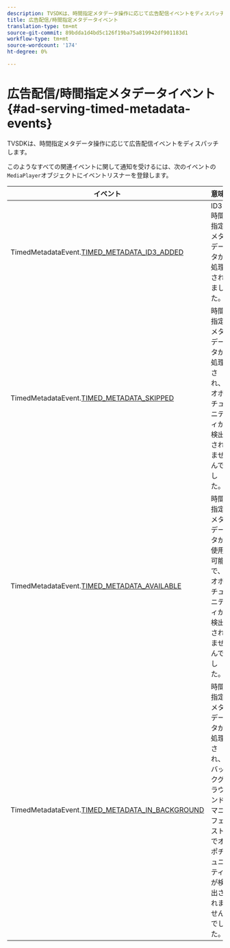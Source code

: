 ```yaml
---
description: TVSDKは、時間指定メタデータ操作に応じて広告配信イベントをディスパッチします。
title: 広告配信/時間指定メタデータイベント
translation-type: tm+mt
source-git-commit: 89bdda1d4bd5c126f19ba75a819942df901183d1
workflow-type: tm+mt
source-wordcount: '174'
ht-degree: 0%

---
```



# 広告配信/時間指定メタデータイベント{#ad-serving-timed-metadata-events}

TVSDKは、時間指定メタデータ操作に応じて広告配信イベントをディスパッチします。

このようなすべての関連イベントに関して通知を受けるには、次のイベントの`MediaPlayer`オブジェクトにイベントリスナーを登録します。

| イベント | 意味 |
|---|---|
| TimedMetadataEvent.[TIMED_METADATA_ID3_ADDED](https://help.adobe.com/en_US/primetime/api/psdk/asdoc-dhls_1.4/com/adobe/mediacore/events/TimedMetadataEvent.html#TIMED_METADATA_ID3_ADDED) | ID3時間指定メタデータが処理されました。 |
| TimedMetadataEvent.[TIMED_METADATA_SKIPPED](https://help.adobe.com/en_US/primetime/api/psdk/asdoc-dhls_1.4/com/adobe/mediacore/events/TimedMetadataEvent.html#TIMED_METADATA_SKIPPED) | 時間指定メタデータが処理され、オポチュニティが検出されませんでした。 |
| TimedMetadataEvent.[TIMED_METADATA_AVAILABLE](https://help.adobe.com/en_US/primetime/api/psdk/asdoc-dhls_2.3/com/adobe/tvsdk/mediacore/events/TimedMetadataEvent.html#TIMED_METADATA_AVAILABLE) | 時間指定メタデータが使用可能で、オポチュニティが検出されませんでした。 |
| TimedMetadataEvent.[TIMED_METADATA_IN_BACKGROUND](https://help.stage.adobe.com/en_US/primetime/api/psdk/asdoc-dhls_2.3/com/adobe/tvsdk/mediacore/events/TimedMetadataEvent.html#TIMED_METADATA_IN_BACKGROUND) | 時間指定メタデータが処理され、バックグラウンドマニフェストでオポチュニティが検出されませんでした。 |